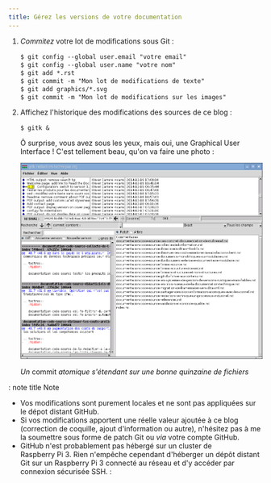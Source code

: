 ```yaml
---
title: Gérez les versions de votre documentation
---
```


1.  *Commitez* votre lot de modifications sous Git :

    ``` console
    $ git config --global user.email "votre email"
    $ git config --global user.name "votre nom"
    $ git add *.rst
    $ git commit -m "Mon lot de modifications de texte"
    $ git add graphics/*.svg
    $ git commit -m "Mon lot de modifications sur les images"
    ```

2.  Affichez l'historique des modifications des sources de ce blog :

    ``` console
    $ gitk &
    ```

    Ô surprise, vous avez sous les yeux, mais oui, une Graphical User
    Interface ! C'est tellement beau, qu'on va faire une photo :

    ![](graphics/historique-git-redaction-technique.png)

    *Un* commit *atomique s'étendant sur une bonne quinzaine de
    fichiers*

: note
 title
Note


-   Vos modifications sont purement locales et ne sont pas appliquées
    sur le dépot distant GitHub.
-   Si vos modifications apportent une réelle valeur ajoutée à ce blog
    (correction de coquille, ajout d'information ou autre), n'hésitez
    pas à me la soumettre sous forme de patch Git ou *via* votre compte
    GitHub.
-   GitHub n'est probablement pas hébergé sur un cluster de
    Raspberry Pi 3. Rien n'empêche cependant d'héberger un dépôt
    distant Git sur un Raspberry Pi 3 connecté au réseau et d'y accéder
    par connexion sécurisée SSH.
:
